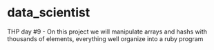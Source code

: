# data_scientist

THP day #9 - On this project we will manipulate arrays and hashs with thousands of elements, everything well organize into a ruby program
